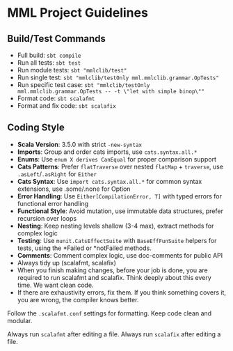 # MML Project Guidelines

## Build/Test Commands
- Full build: `sbt compile`
- Run all tests: `sbt test`
- Run module tests: `sbt "mmlclib/test"`
- Run single test: `sbt "mmlclib/testOnly mml.mmlclib.grammar.OpTests"`
- Run specific test case: `sbt "mmlclib/testOnly mml.mmlclib.grammar.OpTests -- -t \"let with simple binop\""`
- Format code: `sbt scalafmt`
- Format and fix code: `sbt scalafix`

## Coding Style
- **Scala Version**: 3.5.0 with strict `-new-syntax`
- **Imports**: Group and order cats imports, use `cats.syntax.all.*`
- **Enums**: Use `enum X derives CanEqual` for proper comparison support
- **Cats Patterns**: Prefer `flatTraverse` over nested `flatMap` + `traverse`, use `.asLeft`/`.asRight` for `Either`
- **Cats Syntax**: Use `import cats.syntax.all.*` for common syntax extensions, use .some/.none for Option
- **Error Handling**: Use `Either[CompilationError, T]` with typed errors for functional error handling
- **Functional Style**: Avoid mutation, use immutable data structures, prefer recursion over loops
- **Nesting**: Keep nesting levels shallow (3-4 max), extract methods for complex logic
- **Testing**: Use `munit.CatsEffectSuite` with `BaseEffFunSuite` helpers for tests, using the *Failed or *notFailed methods.
- **Comments**: Comment complex logic, use doc-comments for public API
- Always tidy up (scalafmt, scalafix)
- When you finish making changes, before your job is done, you are required to run scalafmt and scalafix. Think deeply about this every time. We want clean code.
- If there are exhaustivity errors, fix them. If you think something covers it, you are wrong, the compiler knows better.

Follow the `.scalafmt.conf` settings for formatting. Keep code clean and modular.

Always run `scalafmt` after editing a file.
Always run `scalafix`  after editing a file.